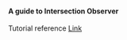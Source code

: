 #### A guide to Intersection Observer

Tutorial reference [Link](https://uploadcare.com/blog/intersection-observer-guide/)